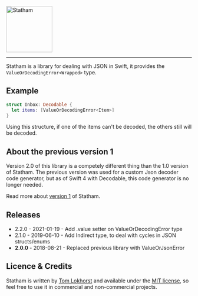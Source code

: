 <img src="https://cloud.githubusercontent.com/assets/75655/13197297/538d3f90-d7ea-11e5-8967-9c519785c2bf.png" width="125" alt="Statham">
<hr>

Statham is a library for dealing with JSON in Swift, it provides the `ValueOrDecodingError<Wrapped>` type.


Example
-------

```swift
struct Inbox: Decodable {
  let items: [ValueOrDecodingError<Item>] 
}
```

Using this structure, if one of the items can't be decoded, the others still will be decoded. 


About the previous version 1
--------

Version 2.0 of this library is a competely different thing than the 1.0 version of Statham.
The previous version was used for a custom Json decoder code generator, but as of Swift 4 with Decodable, this code generator is no longer needed.

Read more about [version 1](https://github.com/tomlokhorst/Statham/tree/version-1) of Statham.


Releases
--------

 - 2.2.0 - 2021-01-19 - Add .value setter on ValueOrDecodingError type
 - 2.1.0 - 2019-06-10 - Add Indirect type, to deal with cycles in JSON structs/enums
 - **2.0.0** - 2018-08-21 - Replaced previous library with ValueOrJsonError


Licence & Credits
-----------------

Statham is written by [Tom Lokhorst](https://twitter.com/tomlokhorst)
and available under the [MIT license](https://github.com/tomlokhorst/Statham/blob/develop/LICENSE),
so feel free to use it in commercial and non-commercial projects.
